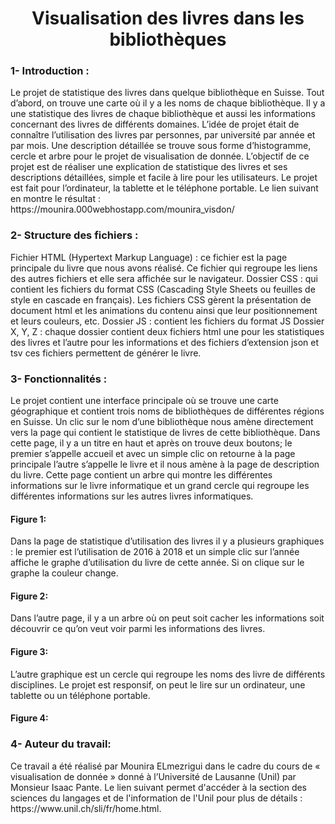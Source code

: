 <h1 align="center">  Visualisation des livres dans les bibliothèques</h1>
<h3>1-	Introduction :</h3>
Le projet de statistique des livres dans quelque bibliothèque en Suisse. Tout d’abord, on trouve une carte où il y a les noms de chaque bibliothèque. Il y a une statistique des livres de chaque bibliothèque et aussi les informations concernant des livres de différents domaines.
L’idée de projet était de connaître l’utilisation des livres par personnes, par université par année et par mois. Une description détaillée se trouve sous forme d’histogramme, cercle et arbre pour le projet de visualisation de donnée.
L’objectif de ce projet est de réaliser une explication de statistique des livres et ses descriptions détaillées, simple et facile à lire pour les utilisateurs. 
Le projet est fait pour l’ordinateur, la tablette et le téléphone portable.
     Le lien suivant en montre le résultat : https://mounira.000webhostapp.com/mounira_visdon/
     
     
<h3>2-	Structure des fichiers : </h3>
Fichier HTML (Hypertext Markup Language) : ce fichier est la page principale du livre que nous avons réalisé. Ce fichier qui regroupe les liens des autres fichiers et elle sera affichée sur le navigateur.
Dossier CSS : qui contient les fichiers du format CSS (Cascading Style Sheets ou feuilles de style en cascade en français). Les fichiers CSS gèrent la présentation de document html et les animations du contenu ainsi que leur positionnement et leurs couleurs, etc.
Dossier JS : contient les fichiers du format JS
Dossier X, Y, Z : chaque dossier contient deux fichiers html une pour les statistiques des livres et l’autre pour les informations et des fichiers d’extension json et tsv ces fichiers permettent de générer le livre.

<h3>3-	Fonctionnalités :</h3>
Le projet contient une interface principale où se trouve une carte géographique et contient trois noms de bibliothèques de différentes régions en Suisse. Un clic sur le nom d’une bibliothèque nous amène directement vers la page qui contient le statistique de livres de cette bibliothèque. Dans cette page, il y a un titre en haut et après on trouve deux boutons; le premier s’appelle accueil et avec un simple clic on retourne à la page principale l’autre s’appelle le livre et il nous amène à la page de description du livre. Cette page contient un arbre qui montre les différentes informations sur le livre informatique et un grand cercle qui regroupe les différentes informations sur les autres livres informatiques.
<h4>Figure 1:</h4>

Dans la page de statistique d’utilisation des livres il y a plusieurs graphiques : le premier est l’utilisation de 2016 à 2018 et un simple clic sur l’année affiche le graphe d’utilisation du livre de cette année. Si on clique sur le graphe la couleur change. 
<h4>Figure 2:</h4>
Dans l’autre page, il y a un arbre où on peut soit cacher les informations soit découvrir ce qu’on veut voir parmi les informations des livres. 
<h4>Figure 3:</h4>
L’autre graphique est un cercle qui regroupe les noms des livre de différents disciplines. Le projet est responsif, on peut le lire sur un ordinateur, une tablette ou un téléphone portable.
<h4>Figure 4:</h4>

<h3>4-	Auteur du travail:</h3>
Ce travail a été réalisé par Mounira ELmezrigui dans le cadre du cours de « visualisation de donnée » donné à l’Université de Lausanne (Unil) par Monsieur Isaac Pante. Le lien suivant permet d'accéder à la section des sciences du langages et de l'information de l'Unil pour plus de détails : https://www.unil.ch/sli/fr/home.html.

